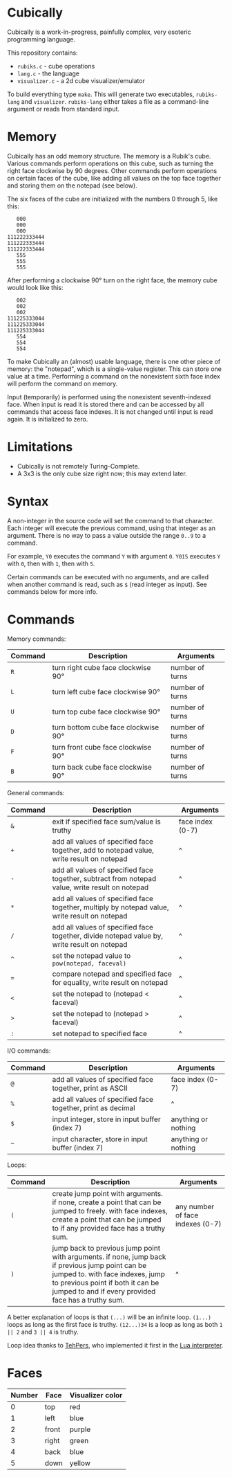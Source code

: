 # Cubically

Cubically is a work-in-progress, painfully complex, very esoteric programming language. 

This repository contains:

 - `rubiks.c` - cube operations
 - `lang.c` - the language
 - `visualizer.c` - a 2d cube visualizer/emulator

To build everything type `make`. This will generate two executables, `rubiks-lang` and `visualizer`. `rubiks-lang` either takes a file as a command-line argument or reads from standard input.
# Memory

Cubically has an odd memory structure. The memory is a Rubik's cube. Various commands perform operations on this cube, such as turning the right face clockwise by 90 degrees. Other commands perform operations on certain faces of the cube, like adding all values on the top face together and storing them on the notepad (see below).

The six faces of the cube are initialized with the numbers 0 through 5, like this:

       000
       000
       000
    111222333444
    111222333444
    111222333444
       555
       555
       555

After performing a clockwise 90° turn on the right face, the memory cube would look like this:

       002
       002
       002
    111225333044
    111225333044
    111225333044
       554
       554
       554

To make Cubically an (almost) usable language, there is one other piece of memory: the "notepad", which is a single-value register. This can store one value at a time. Performing a command on the nonexistent sixth face index will perform the command on memory.

Input (temporarily) is performed using the nonexistent seventh-indexed face. When input is read it is stored there and can be accessed by all commands that access face indexes. It is not changed until input is read again. It is initialized to zero.

# Limitations

 - Cubically is not remotely Turing-Complete.
 - A 3x3 is the only cube size right now; this may extend later.

# Syntax

A non-integer in the source code will set the command to that character. Each integer will execute the previous command, using that integer as an argument. There is no way to pass a value outside the range `0..9` to a command.

For example, `Y0` executes the command `Y` with argument `0`. `Y015` executes `Y` with `0`, then with `1`, then with `5`.

Certain commands can be executed with no arguments, and are called when another command is read, such as `$` (read integer as input). See commands below for more info.

# Commands

Memory commands:

|Command|Description|Arguments|
|-|-|-|
|`R`|turn right cube face clockwise 90°|number of turns|
|`L`|turn left cube face clockwise 90°|number of turns|
|`U`|turn top cube face clockwise 90°|number of turns|
|`D`|turn bottom cube face clockwise 90°|number of turns|
|`F`|turn front cube face clockwise 90°|number of turns|
|`B`|turn back cube face clockwise 90°|number of turns|

General commands:

|Command|Description|Arguments|
|-|-|-|
|`&`|exit if specified face sum/value is truthy|face index (0-7)|
|`+`|add all values of specified face together, add to notepad value, write result on notepad|^|
|`-`|add all values of specified face together, subtract from notepad value, write result on notepad|^|
|`*`|add all values of specified face together, multiply by notepad value, write result on notepad|^|
|`/`|add all values of specified face together, divide notepad value by, write result on notepad|^|
|`^`|set the notepad value to `pow(notepad, faceval)`|^|
|`=`|compare notepad and specified face for equality, write result on notepad|^|
|`<`|set the notepad to (notepad < faceval)|^|
|`>`|set the notepad to (notepad > faceval)|^|
|`:`|set notepad to specified face|^|

I/O commands:

|Command|Description|Arguments|
|-|-|-|
|`@`|add all values of specified face together, print as ASCII|face index (0-7)|
|`%`|add all values of specified face together, print as decimal|^|
|`$`|input integer, store in input buffer (index 7)|anything or nothing|
|`~`|input character, store in input buffer (index 7)|anything or nothing|

Loops:

|Command|Description|Arguments|
|-|-|-|
|`(`|create jump point with arguments. if none, create a point that can be jumped to freely. with face indexes, create a point that can be jumped to if any provided face has a truthy sum.|any number of face indexes (0-7)|
|`)`|jump back to previous jump point with arguments. if none, jump back if previous jump point can be jumped to. with face indexes, jump to previous point if both it can be jumped to and if every provided face has a truthy sum.|^|

A better explanation of loops is that `(...)` will be an infinite loop. `(1...)` loops as long as the first face is truthy. `(12...)34` is a loop as long as both `1 || 2` and `3 || 4` is truthy.

Loop idea thanks to [TehPers](//github.com/TehPers), who implemented it first in the [Lua interpreter](//github.com/Cubically/cubically-lua).

# Faces

|Number|Face|Visualizer color|
|-|-|-|
|0|top|red|
|1|left|blue|
|2|front|purple|
|3|right|green|
|4|back|blue|
|5|down|yellow|
